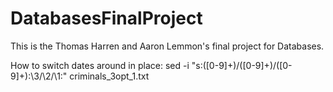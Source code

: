 # DatabasesFinalProject
This is the Thomas Harren and Aaron Lemmon's final project for Databases.


How to switch dates around in place:
sed -i "s:\([0-9]\+\)/\([0-9]\+\)/\([0-9]\+\):\3/\2/\1:" criminals_3opt_1.txt
